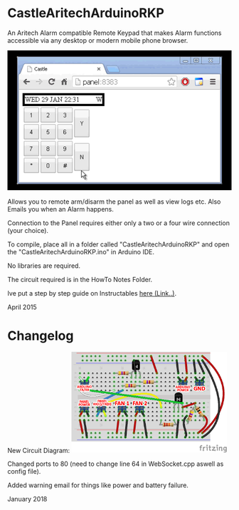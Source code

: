 CastleAritechArduinoRKP
=======================

An Aritech Alarm compatible Remote Keypad that makes Alarm functions
accessible via any desktop or modern mobile phone browser.

![animation demo](https://github.com/OzmoOzmo/CastleAritechArduinoRKP/blob/d3811089084ef876fd581825e4229804a5692861/HowTo/ArduinoAritechInternetKeypadLoop.gif?raw=true)

Allows you to remote arm/disarm the panel as well as view logs etc.
Also Emails you when an Alarm happens.

Connection to the Panel requires either only a two or a four wire connection (your choice).


To compile, place all in a folder called "CastleAritechArduinoRKP"
and open the "CastleAritechArduinoRKP.ino" in Arduino IDE.

No libraries are required.


The circuit required is in the HowTo Notes Folder.

Ive put a step by step guide on Instructables [here (Link..)](http://www.instructables.com/id/House-Alarm-Internet-Dialer-With-Arduino-Reverse-E/).

April 2015

Changelog
=======================

New Circuit Diagram:
<img src="https://raw.githubusercontent.com/conorwalsh/CastleAritechArduinoRKP/master/HowTo/breadboard%20alarm%20serial%20notations.png" width="350"/>

Changed ports to 80 (need to change line 64 in WebSocket.cpp aswell as config file).

Added warning email for things like power and battery failure.

January 2018


